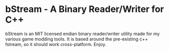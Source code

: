 # bStream - A Binary Reader/Writer for C++
bStream is an MIT licensed endian binary reader/writer utility made for my various game modding tools. It is based around the pre-existing c++ fstream, so it should work cross-platform. Enjoy.

